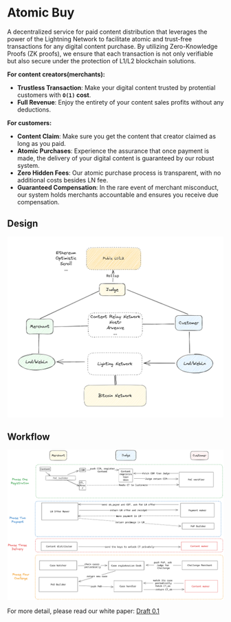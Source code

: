 # Atomic Buy

A decentralized service for paid content distribution that leverages the power of the Lightning Network to facilitate atomic and trust-free transactions for any digital content purchase. By utilizing Zero-Knowledge Proofs (ZK proofs), we ensure that each transaction is not only verifiable but also secure under the protection of L1/L2 blockchain solutions. 

**For content creators(merchants):**
- **Trustless Transaction**: Make your digital content trusted by protential customers with **`O(1)` cost**. 
- **Full Revenue**: Enjoy the entirety of your content sales profits without any deductions.

**For customers:**
- **Content Claim**: Make sure you get the content that creator claimed as long as you paid. 
- **Atomic Purchases**: Experience the assurance that once payment is made, the delivery of your digital content is guaranteed by our robust system.
- **Zero Hidden Fees**: Our atomic purchase process is transparent, with no additional costs besides LN fee.
- **Guaranteed Compensation**: In the rare event of merchant misconduct, our system holds merchants accountable and ensures you receive due compensation.

## Design 

![basic structure](./doc/structure.png)

## Workflow 
![basic workflow](./doc/design.png)

For more detail, please read our white paper: [Draft 0.1](./doc/design.md)


